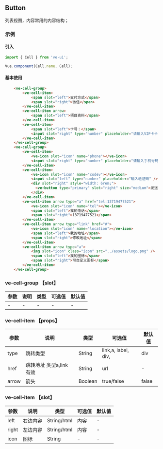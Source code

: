 ## Button

列表视图，内容常用的内容结构；

### 示例
#### 引入
```js
import { Cell } from 've-ui';

Vue.component(Cell.name, Cell);
```

#### 基本使用


```html
    <ve-cell-group>
        <ve-cell-item>
            <span slot="left">支付方式</span>
            <span slot="right">微信</span>
        </ve-cell-item>
        <ve-cell-item arrow>
            <span slot="left">项目资料</span>
        </ve-cell-item>
        <ve-cell-item>
            <span slot="left">卡号：</span>
            <input slot="right" type="number" placeholder="请输入VIP卡卡号" />
        </ve-cell-item>
    </ve-cell-group>
    <ve-cell-group>
        <ve-cell-item>
            <ve-icon slot="icon" name="phone"></ve-icon>
            <input slot="right" type="number" placeholder="请输入手机号码" />
        </ve-cell-item>
        <ve-cell-item>
            <ve-icon slot="icon" name="codev"></ve-icon>
            <input slot="left" type="number" placeholder="输入验证码" />
            <div slot="right" style="width: 6rem;">
              <ve-button type="primary" slot="right" size="medium">发送验证码</ve-button>
            </div>
        </ve-cell-item>
        <ve-cell-item arrow type="a" href="tel:13719477521">
            <ve-icon slot="icon" name="tel"></ve-icon>
            <span slot="left">我的电话</span>
            <span slot="right">13719477521</span>
        </ve-cell-item>
        <ve-cell-item arrow type="link" href="#">
            <ve-icon slot="icon" name="location"></ve-icon>
            <span slot="left">我的地址</span>
            <span slot="right">修改地址</span>
        </ve-cell-item>
        <ve-cell-item arrow type="a">
            <img slot="icon" class="icon" src="../assets/logo.png" />
            <span slot="left">我的图标</span>
            <span slot="right">可自定义图标</span>
        </ve-cell-item>
    </ve-cell-group>
```


### ve-cell-group 【slot】

| 参数 | 说明 | 类型 | 可选值 | 默认值 |
| - | - | - | - | - |
| - | - | - | - | - |




### ve-cell-item 【props】 
| 参数 | 说明 | 类型 | 可选值 | 默认值 |
| - | - | - | - | - |
| type | 跳转类型 | String | link,a, label, div,  | div |
| href | 跳转地址 类型a,link 有效 | String | url | - |
| arrow | 箭头 | Boolean | true/false | false |


### ve-cell-item 【slot】
| 参数 | 说明 | 类型 | 可选值 | 默认值 |
| - | - | - | - | - |
| left | 右边内容 | String/html | 内容  | - |
| right | 左边内容 | String/html | 内容  | - |
| icon | 图标 | String | - | - |
